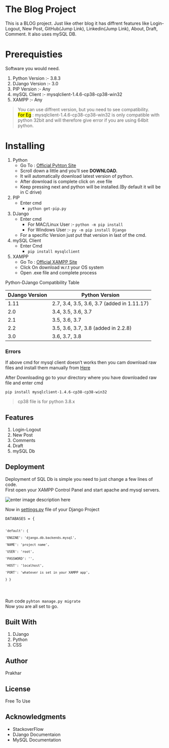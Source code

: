 <h1 id="the-blog-project">The Blog Project</h1>
<p>This is a BLOG project. Just like other blog it has diffrent features like Login-Logout, New Post, GitHub(Jump Link), Linkedin(Jump Link), About, Draft, Comment. It also uses mySQL DB.</p>
<h1 id="prerequisties">Prerequisties</h1>
<p>Software you would need.</p>
<ol>
<li>Python Version :- 3.8.3</li>
<li>DJango Version :- 3.0</li>
<li>PIP Version :- Any</li>
<li>mySQL Client :- mysqlclient-1.4.6-cp38-cp38-win32</li>
<li>XAMPP :- Any</li>
</ol>
<blockquote>
<p>You can use diffrent version, but you need to see compatibility.<br>
<mark>For Eg</mark> : mysqlclient-1.4.6-cp38-cp38-win32 is only compatible with python 32bit and will therefore give error if you are using 64bit python.</p>
</blockquote>
<h1 id="installing">Installing</h1>
<ol>
<li>Python
<ul>
<li>Go To :  <a href="https://www.python.org/">Official Pyhton Site</a></li>
<li>Scroll down a little and you’ll see  <strong>DOWNLOAD.</strong></li>
<li>It will automatically download latest version of python.</li>
<li>After download is complete click on .exe file</li>
<li>Keep pressing next and python will be installed.(By default it will be in C drive)</li>
</ul>
</li>
<li>PIP
<ul>
<li>Enter cmd
<ul>
<li><code>python get-pip.py</code></li>
</ul>
</li>
</ul>
</li>
<li>DJango
<ul>
<li>Enter cmd
<ul>
<li>For MAC/Linux User :- <code>python -m pip install</code></li>
<li>For Windows User :- <code>py -m pip install Django</code></li>
</ul>
</li>
<li>For a specific Version just put that version in last of the cmd.</li>
</ul>
</li>
<li>mySQL Client
<ul>
<li>Enter Cmd
<ul>
<li><code>pip install mysqlclient</code></li>
</ul>
</li>
</ul>
</li>
<li>XAMPP
<ul>
<li>Go To :  <a href="https://www.apachefriends.org/index.html">Official XAMPP Site</a></li>
<li>Click On download w.r.t your OS system</li>
<li>Open .exe file and complete process</li>
</ul>
</li>
</ol>
<p>Python-DJango Compatibility Table</p>

<table>
<thead>
<tr>
<th>DJango Version</th>
<th>Python Version</th>
</tr>
</thead>
<tbody>
<tr>
<td>1.11</td>
<td>2.7, 3.4, 3.5, 3.6, 3.7 (added in 1.11.17)</td>
</tr>
<tr>
<td>2.0</td>
<td>3.4, 3.5, 3.6, 3.7</td>
</tr>
<tr>
<td>2.1</td>
<td>3.5, 3.6, 3.7</td>
</tr>
<tr>
<td>2.2</td>
<td>3.5, 3.6, 3.7, 3.8 (added in 2.2.8)</td>
</tr>
<tr>
<td>3.0</td>
<td>3.6, 3.7, 3.8</td>
</tr>
</tbody>
</table><h3 id="errors">Errors</h3>
<p>If above cmd for mysql client doesn’t works then you cam download raw files and install them manually from <a href="https://www.lfd.uci.edu/~gohlke/pythonlibs/#mysqlclient">Here</a></p>
<p>After Downloading go to your directory where you have downloaded raw file and enter cmd</p>
<pre><code>pip install mysqlclient-1.4.6-cp38-cp38-win32
</code></pre>
<blockquote>
<p>cp38 file is for python 3.8.x</p>
</blockquote>
<h2 id="features">Features</h2>
<ol>
<li>Login-Logout</li>
<li>New Post</li>
<li>Comments</li>
<li>Draft</li>
<li>mySQL Db</li>
</ol>
<h2 id="deployment">Deployment</h2>
<p>Deployment of SQL Db is simple you need to just change a few lines of code.<br>
First open your XAMPP Control Panel and start apache and mysql servers.</p>
<p><img src="https://devtuts.butlerccwebdev.net/testserver/xampp-control-panel.png" alt="enter image description here"></p>
<p>Now in <a href="http://settings.py">settings.py</a> file of your Django Project</p>
<pre><code>DATABASES = {

	'default': {

	'ENGINE': 'django.db.backends.mysql',

	'NAME': 'project name',

	'USER': 'root',

	'PASSWORD': '',

	'HOST': 'localhost',

	'PORT': 'whatever is set in your XAMPP app',

	} }
</code></pre>
<p>Run code <code>pyhton manage.py migrate</code><br>
Now you are all set to go.</p>
<h2 id="built-with">Built With</h2>
<ol>
<li>DJango</li>
<li>Python</li>
<li>CSS</li>
</ol>
<h2 id="author">Author</h2>
<p>Prakhar</p>
<h2 id="license">License</h2>
<p>Free To Use</p>
<h2 id="acknowledgments">Acknowledgments</h2>
<ul>
<li>StackoverFlow</li>
<li>DJango Documentaion</li>
<li>MySQL Documentation</li>
</ul>
